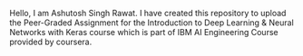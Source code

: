 Hello, I am Ashutosh Singh Rawat. I have created this repository to upload the Peer-Graded Assignment for the Introduction to Deep Learning & Neural Networks with Keras course which is part of IBM AI Engineering Course provided by coursera.
